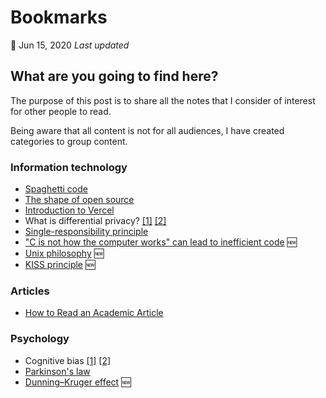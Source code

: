 # Bookmarks

📅 Jun 15, 2020 *Last updated* 



## What are you going to find here?

The purpose of this post is to share all the notes that I consider of interest for other people to read.

Being aware that all content is not for all audiences, I have created categories to group content.



### Information technology

* [Spaghetti code](https://en.wikipedia.org/wiki/Spaghetti_code)
* [The shape of open source](https://github.blog/2016-06-23-the-shape-of-open-source/)
* [Introduction to Vercel](https://vercel.com/docs)
* What is differential privacy? [[1]](https://en.wikipedia.org/wiki/Differential_privacy) [[2]](https://manueldelgado.com/que-es-la-privacidad-diferencial/)
* [Single-responsibility principle](https://en.wikipedia.org/wiki/Single-responsibility_principle)
* ["C is not how the computer works" can lead to inefficient code](https://steveklabnik.com/writing/c-is-not-how-the-computer-works-can-lead-to-inefficient-code) 🆕
* [Unix philosophy](https://en.wikipedia.org/wiki/Unix_philosophy) 🆕
* [KISS principle](https://en.wikipedia.org/wiki/KISS_principle) 🆕



### Articles

* [How to Read an Academic Article](https://organizationsandmarkets.com/2010/08/31/how-to-read-an-academic-article/)



### Psychology 

* Cognitive bias [[1]](https://en.wikipedia.org/wiki/Cognitive_bias) [[2]](https://www.lifehacker.com.au/2018/03/find-out-which-cognitive-biases-alter-your-perspective)
* [Parkinson's law](https://en.wikipedia.org/wiki/Parkinson%27s_law)
* [Dunning–Kruger effect](https://en.wikipedia.org/wiki/Dunning%E2%80%93Kruger_effect) 🆕